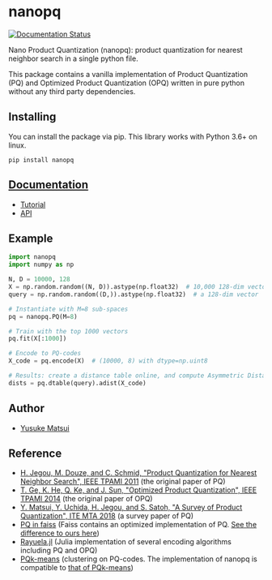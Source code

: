 # nanopq

[![Documentation Status](https://readthedocs.org/projects/nanopq/badge/?version=latest)](https://nanopq.readthedocs.io/en/latest/?badge=latest)

Nano Product Quantization (nanopq): product quantization for nearest neighbor search in a single python file.

This package contains a vanilla implementation of Product Quantization (PQ) and Optimized Product Quantization (OPQ) written in pure python without any third party dependencies.


## Installing
You can install the package via pip. This library works with Python 3.6+ on linux.
```
pip install nanopq
```

## [Documentation](https://nanopq.readthedocs.io/en/latest/index.html)
- [Tutorial](https://nanopq.readthedocs.io/en/latest/tutorial.html)
- [API](https://nanopq.readthedocs.io/en/latest/api.html)

## Example

```python
import nanopq
import numpy as np

N, D = 10000, 128
X = np.random.random((N, D)).astype(np.float32)  # 10,000 128-dim vectors
query = np.random.random((D,)).astype(np.float32)  # a 128-dim vector

# Instantiate with M=8 sub-spaces
pq = nanopq.PQ(M=8)

# Train with the top 1000 vectors
pq.fit(X[:1000])

# Encode to PQ-codes
X_code = pq.encode(X)  # (10000, 8) with dtype=np.uint8

# Results: create a distance table online, and compute Asymmetric Distance to each PQ-code
dists = pq.dtable(query).adist(X_code)
```

## Author
- [Yusuke Matsui](http://yusukematsui.me)


## Reference
- [H. Jegou, M. Douze, and C. Schmid, "Product Quantization for Nearest Neighbor Search", IEEE TPAMI 2011](https://ieeexplore.ieee.org/document/5432202/) (the original paper of PQ)
- [T. Ge, K. He, Q. Ke, and J. Sun, "Optimized Product Quantization", IEEE TPAMI 2014](https://ieeexplore.ieee.org/document/6678503/) (the original paper of OPQ)
- [Y. Matsui, Y. Uchida, H. Jegou, and S. Satoh, "A Survey of Product Quantization", ITE MTA 2018](https://www.jstage.jst.go.jp/article/mta/6/1/6_2/_pdf/) (a survey paper of PQ) 
- [PQ in faiss](https://github.com/facebookresearch/faiss/wiki/Faiss-building-blocks:-clustering,-PCA,-quantization#pq-encoding--decoding) (Faiss contains an optimized implementation of PQ. [See the difference to ours here](https://nanopq.readthedocs.io/en/latest/tutorial.html#difference-from-pq-in-faiss))
- [Rayuela.jl](https://github.com/una-dinosauria/Rayuela.jl) (Julia implementation of several encoding algorithms including PQ and OPQ)
- [PQk-means](https://github.com/DwangoMediaVillage/pqkmeans) (clustering on PQ-codes. The implementation of nanopq is compatible to [that of PQk-means](https://github.com/DwangoMediaVillage/pqkmeans/blob/master/tutorial/1_pqkmeans.ipynb))